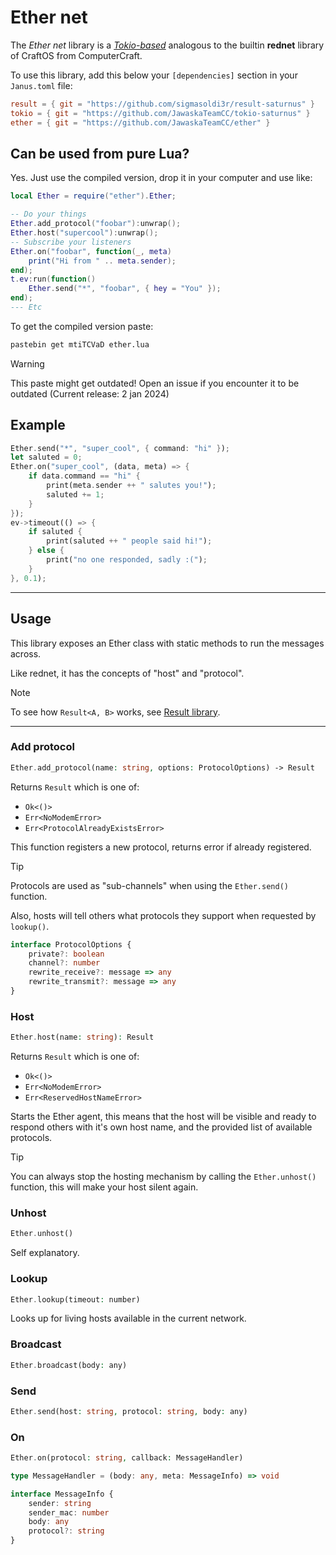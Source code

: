 # Ether net

The _Ether net_ library is a [_Tokio-based_](tokio) analogous to the
builtin **rednet** library of CraftOS from ComputerCraft.

To use this library, add this below your `[dependencies]`
section in your `Janus.toml` file:

```toml
result = { git = "https://github.com/sigmasoldi3r/result-saturnus" }
tokio = { git = "https://github.com/JawaskaTeamCC/tokio-saturnus" }
ether = { git = "https://github.com/JawaskaTeamCC/ether" }
```

[tokio]: https://github.com/JawaskaTeamCC/tokio-saturnus

## Can be used from pure Lua?

Yes. Just use the compiled version, drop it in your computer
and use like:

```lua
local Ether = require("ether").Ether;

-- Do your things
Ether.add_protocol("foobar"):unwrap();
Ether.host("supercool"):unwrap();
-- Subscribe your listeners
Ether.on("foobar", function(_, meta)
    print("Hi from " .. meta.sender);
end);
t.ev:run(function()
    Ether.send("*", "foobar", { hey = "You" });
end);
--- Etc
```

To get the compiled version paste:

```sh
pastebin get mtiTCVaD ether.lua
```

> [!WARNING]
> This paste might get outdated! Open an issue if you
> encounter it to be outdated (Current release: 2 jan 2024)

## Example

```rs
Ether.send("*", "super_cool", { command: "hi" });
let saluted = 0;
Ether.on("super_cool", (data, meta) => {
    if data.command == "hi" {
        print(meta.sender ++ " salutes you!");
        saluted += 1;
    }
});
ev->timeout(() => {
    if saluted {
        print(saluted ++ " people said hi!");
    } else {
        print("no one responded, sadly :(");
    }
}, 0.1);
```

---

## Usage

This library exposes an Ether class with static methods to run
the messages across.

Like rednet, it has the concepts of "host" and "protocol".

> [!NOTE]
> To see how `Result<A, B>` works, see [Result library](https://github.com/sigmasoldi3r/result-saturnus).

---

### Add protocol

```php
Ether.add_protocol(name: string, options: ProtocolOptions) -> Result
```

Returns `Result` which is one of:
- `Ok<()>`
- `Err<NoModemError>`
- `Err<ProtocolAlreadyExistsError>`

This function registers a new protocol, returns error if already registered.

> [!TIP]
> Protocols are used as "sub-channels" when using the `Ether.send()`
> function.

Also, hosts will tell others what protocols they support when
requested by `lookup()`.

```ts
interface ProtocolOptions {
    private?: boolean
    channel?: number
    rewrite_receive?: message => any
    rewrite_transmit?: message => any
}
```

### Host

```php
Ether.host(name: string): Result
```

Returns `Result` which is one of:
- `Ok<()>`
- `Err<NoModemError>`
- `Err<ReservedHostNameError>`

Starts the Ether agent, this means that the host will be visible
and ready to respond others with it's own host name, and the
provided list of available protocols.

> [!TIP]
> You can always stop the hosting mechanism by calling the
> `Ether.unhost()` function, this will make your host silent again.

### Unhost

```php
Ether.unhost()
```

Self explanatory.

### Lookup

```php
Ether.lookup(timeout: number)
```

Looks up for living hosts available in the current network.

### Broadcast

```php
Ether.broadcast(body: any)
```

### Send

```php
Ether.send(host: string, protocol: string, body: any)
```

### On

```php
Ether.on(protocol: string, callback: MessageHandler)
```

```ts
type MessageHandler = (body: any, meta: MessageInfo) => void
```

```ts
interface MessageInfo {
    sender: string
    sender_mac: number
    body: any
    protocol?: string
}
```
